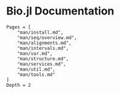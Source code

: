 # Bio.jl Documentation

```@contents
Pages = [
    "man/install.md",
    "man/seq/overview.md",
    "man/alignments.md",
    "man/intervals.md",
    "man/var.md",
    "man/structure.md",
    "man/services.md",
    "man/util.md",
    "man/tools.md"
]
Depth = 2
```
